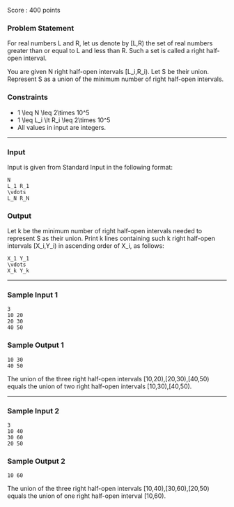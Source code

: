 Score : 400 points

### Problem Statement

For real numbers L and R, let us denote by [L,R) the set of real numbers greater than or equal to L and less than R. Such a set is called a right half-open interval.

You are given N right half-open intervals [L\_i,R\_i). Let S be their union. Represent S as a union of the minimum number of right half-open intervals.

### Constraints

* 1 \leq N \leq 2\times 10^5
* 1 \leq L\_i \lt R\_i \leq 2\times 10^5
* All values in input are integers.

---

### Input

Input is given from Standard Input in the following format:

```
N
L_1 R_1
\vdots
L_N R_N
```

### Output

Let k be the minimum number of right half-open intervals needed to represent S as their union. Print k lines containing such k right half-open intervals [X\_i,Y\_i) in ascending order of X\_i, as follows:

```
X_1 Y_1
\vdots
X_k Y_k
```

---

### Sample Input 1

```
3
10 20
20 30
40 50
```

### Sample Output 1

```
10 30
40 50
```

The union of the three right half-open intervals [10,20),[20,30),[40,50) equals the union of two right half-open intervals [10,30),[40,50).

---

### Sample Input 2

```
3
10 40
30 60
20 50
```

### Sample Output 2

```
10 60
```

The union of the three right half-open intervals [10,40),[30,60),[20,50) equals the union of one right half-open interval [10,60).